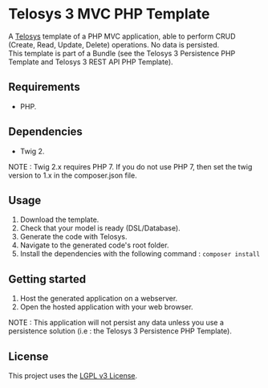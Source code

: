# Telosys 3 MVC PHP Template

A [Telosys](https://telosys.org) template of a PHP MVC application, able to perform CRUD (Create, Read, Update, Delete) operations. No data is persisted.  
This template is part of a Bundle (see the Telosys 3 Persistence PHP Template and Telosys 3 REST API PHP Template).
## Requirements

- PHP.

## Dependencies

- Twig 2.

NOTE : Twig 2.x requires PHP 7. If you do not use PHP 7, then set the twig version to 1.x in the composer.json file.

## Usage

1. Download the template.  
2. Check that your model is ready (DSL/Database).
3. Generate the code with Telosys.  
4. Navigate to the generated code's root folder.  
5. Install the dependencies with the following command : `composer install`  

## Getting started
 
1. Host the generated application on a webserver.
2. Open the hosted application with your web browser.

NOTE : This application will not persist any data unless you use a persistence solution (i.e : the Telosys 3 Persistence PHP Template).

## License

This project uses the [LGPL v3 License](https://www.gnu.org/licenses/lgpl-3.0.en.html).
